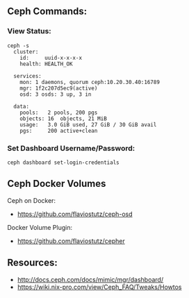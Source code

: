 ## Ceph Commands:

### View Status:

```
ceph -s
  cluster:
    id:     uuid-x-x-x-x
    health: HEALTH_OK

  services:
    mon: 1 daemons, quorum ceph:10.20.30.40:16789
    mgr: 1f2c207d5ec9(active)
    osd: 3 osds: 3 up, 3 in

  data:
    pools:   2 pools, 200 pgs
    objects: 16  objects, 21 MiB
    usage:   3.0 GiB used, 27 GiB / 30 GiB avail
    pgs:     200 active+clean
```

### Set Dashboard Username/Password:

```
ceph dashboard set-login-credentials
```

## Ceph Docker Volumes

Ceph on Docker:
- https://github.com/flaviostutz/ceph-osd

Docker Volume Plugin:
- https://github.com/flaviostutz/cepher

## Resources:
- http://docs.ceph.com/docs/mimic/mgr/dashboard/
- https://wiki.nix-pro.com/view/Ceph_FAQ/Tweaks/Howtos
